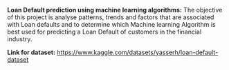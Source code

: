 **Loan Default prediction using machine learning algorithms:**
The objective of this project is analyse patterns, trends and factors that are associated with Loan defaults and to determine which Machine learning Algorithm is best used for predicting a Loan Default of customers in the financial industry.


**Link for dataset:** https://www.kaggle.com/datasets/yasserh/loan-default-dataset
